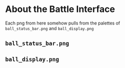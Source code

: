 # About the Battle Interface
Each png from here somehow pulls from the palettes of `ball_status_bar.png` and `ball_display.png`

`ball_status_bar.png`
- 

`ball_display.png`
-
